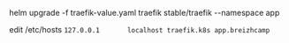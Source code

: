 helm upgrade -f traefik-value.yaml traefik stable/traefik --namespace app

edit /etc/hosts
```127.0.0.1       localhost traefik.k8s app.breizhcamp```